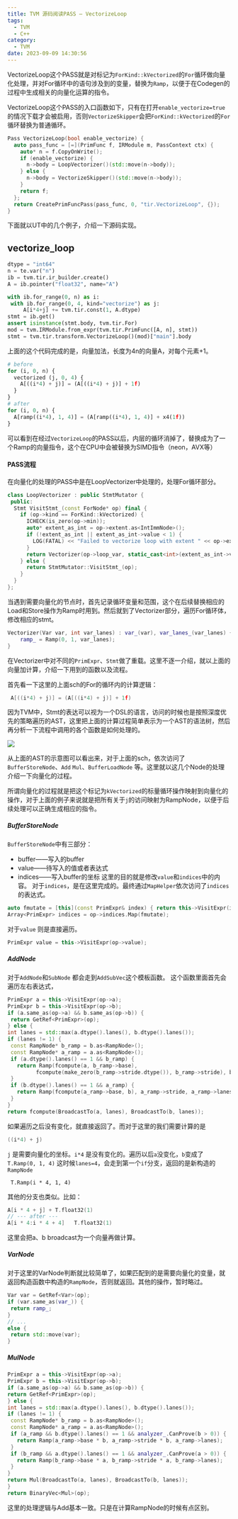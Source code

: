 ```yaml
---
title: TVM 源码阅读PASS — VectorizeLoop
tags:
  - TVM
  - C++
category:
  - TVM
date: 2023-09-09 14:30:56
---
```



VectorizeLoop这个PASS就是对标记为`ForKind::kVectorized`的`For`循环做向量化处理，并对For循环中的语句涉及到的变量，替换为`Ramp`，以便于在Codegen的过程中生成相关的向量化运算的指令。

VectorizeLoop这个PASS的入口函数如下，只有在打开`enable_vectorize=true`的情况下载才会被启用，否则`VectorizeSkipper`会把`ForKind::kVectorized`的`For`循环替换为普通循环。

```cpp
Pass VectorizeLoop(bool enable_vectorize) {
  auto pass_func = [=](PrimFunc f, IRModule m, PassContext ctx) {
    auto* n = f.CopyOnWrite();
    if (enable_vectorize) {
      n->body = LoopVectorizer()(std::move(n->body));
    } else {
      n->body = VectorizeSkipper()(std::move(n->body));
    }
    return f;
  };
  return CreatePrimFuncPass(pass_func, 0, "tir.VectorizeLoop", {});
}
```

下面就以UT中的几个例子，介绍一下源码实现。

## vectorize_loop

```python
dtype = "int64"
n = te.var("n")
ib = tvm.tir.ir_builder.create()
A = ib.pointer("float32", name="A")

with ib.for_range(0, n) as i:
 with ib.for_range(0, 4, kind="vectorize") as j:
     A[i*4+j] += tvm.tir.const(1, A.dtype)
stmt = ib.get()
assert isinstance(stmt.body, tvm.tir.For)
mod = tvm.IRModule.from_expr(tvm.tir.PrimFunc([A, n], stmt))
stmt = tvm.tir.transform.VectorizeLoop()(mod)["main"].body
```
上面的这个代码完成的是，向量加法，长度为4n的向量A，对每个元素+1。
```python
# before
for (i, 0, n) {
  vectorized (j, 0, 4) {
    A[((i*4) + j)] = (A[((i*4) + j)] + 1f)
  }
}
# after
for (i, 0, n) {
  A[ramp((i*4), 1, 4)] = (A[ramp((i*4), 1, 4)] + x4(1f))
}
```

可以看到在经过`VectorizeLoop`的PASS以后，内层的循环消掉了，替换成为了一个Ramp的向量指令，这个在CPU中会被替换为SIMD指令（neon，AVX等）

#### PASS流程
在向量化的处理的PASS中是在LoopVectorizer中处理的，处理For循环部分。

```cpp
class LoopVectorizer : public StmtMutator {
 public:
  Stmt VisitStmt_(const ForNode* op) final {
    if (op->kind == ForKind::kVectorized) {
      ICHECK(is_zero(op->min));
      auto* extent_as_int = op->extent.as<IntImmNode>();
      if (!extent_as_int || extent_as_int->value < 1) {
        LOG(FATAL) << "Failed to vectorize loop with extent " << op->extent;
      }
      return Vectorizer(op->loop_var, static_cast<int>(extent_as_int->value))(op->body);
    } else {
      return StmtMutator::VisitStmt_(op);
    }
  }
};

```
当遇到需要向量化的节点时，首先记录循环变量和范围，这个在后续替换相应的Load和Store操作为Ramp时用到。然后就到了Vectorizer部分，遍历For循环体，修改相应的stmt。
```cpp
Vectorizer(Var var, int var_lanes) : var_(var), var_lanes_(var_lanes) {
    ramp_ = Ramp(0, 1, var_lanes);
}
```
在Vectorizer中对不同的`PrimExpr`、`Stmt`做了重载。这里不逐一介绍，就以上面的向量加计算，介绍一下用到的函数以及流程。

首先看一下这里的上面sch的For的循环内的计算逻辑：
```cpp
 A[((i*4) + j)] = (A[((i*4) + j)] + 1f)
```

因为TVM中，Stmt的表达可以视为一个DSL的语言，访问的时候也是按照深度优先的策略遍历的AST，这里把上面的计算过程简单表示为一个AST的语法树，然后再分析一下流程中调用的各个函数是如何处理的。

![](https://img2023.cnblogs.com/blog/2462804/202306/2462804-20230624144328795-2055285024.png)


从上面的AST的示意图可以看出来，对于上面的sch，依次访问了`BufferStoreNode`、`Add` `Mul`、`BufferLoadNode` 等。这里就以这几个Node的处理介绍一下向量化的过程。

所谓向量化的过程就是把这个标记为`kVectorized`的标量循环操作映射到向量化的操作，对于上面的例子来说就是把所有关于`j`的访问映射为RampNode，以便于后续处理可以正确生成相应的指令。

##### BufferStoreNode

`BufferStoreNode`中有三部分：
- buffer——写入的buffer
- value——待写入的值或者表达式
- indices——写入buffer的坐标
这里的目的就是修改`value`和`indices`中的内容。
对于`indices`，是在这里完成的。最终通过`MapHelper`依次访问了`indices`的表达式。

```cpp
auto fmutate = [this](const PrimExpr& index) { return this->VisitExpr(index); };
Array<PrimExpr> indices = op->indices.Map(fmutate);
```

对于`value` 则是直接遍历。
```cpp
PrimExpr value = this->VisitExpr(op->value);
```

##### AddNode
对于`AddNode`和`SubNode` 都会走到`AddSubVec`这个模板函数。
这个函数里面首先会遍历左右表达式，
```cpp
PrimExpr a = this->VisitExpr(op->a);
PrimExpr b = this->VisitExpr(op->b);
if (a.same_as(op->a) && b.same_as(op->b)) {
 return GetRef<PrimExpr>(op);
} else {
int lanes = std::max(a.dtype().lanes(), b.dtype().lanes());
if (lanes != 1) {
 const RampNode* b_ramp = b.as<RampNode>();
 const RampNode* a_ramp = a.as<RampNode>();
 if (a.dtype().lanes() == 1 && b_ramp) {
   return Ramp(fcompute(a, b_ramp->base),
		 fcompute(make_zero(b_ramp->stride.dtype()), b_ramp->stride), b_ramp->lanes);
 }
 if (b.dtype().lanes() == 1 && a_ramp) {
   return Ramp(fcompute(a_ramp->base, b), a_ramp->stride, a_ramp->lanes);
 }
}
return fcompute(BroadcastTo(a, lanes), BroadcastTo(b, lanes));
```
如果遍历之后没有变化，就直接返回了。而对于这里的我们需要计算的是
```cpp
((i*4) + j)
```
`j` 是需要向量化的坐标。`i*4` 是没有变化的。遍历以后`a`没变化，`b`变成了`T.Ramp(0, 1, 4)` 这时候`lanes=4`，会走到第一个`if`分支，返回的是新构造的`RampNode`
```
 T.Ramp(i * 4, 1, 4)
```
其他的分支也类似。比如：
```cpp
A[i * 4 + j] + T.float32(1)
// --- after ---
A[i * 4:i * 4 + 4]   T.float32(1)
```
这里会把a、b broadcast为一个向量再做计算。

##### VarNode
对于这里的VarNode判断就比较简单了，如果匹配到的是需要向量化的变量，就返回构造函数中构造的`RampNode`，否则就返回。其他的操作，暂时略过。
```cpp
Var var = GetRef<Var>(op);
if (var.same_as(var_)) {
 return ramp_;
}
// ...
else {
 return std::move(var);
}
```
##### MulNode
```cpp
PrimExpr a = this->VisitExpr(op->a);
PrimExpr b = this->VisitExpr(op->b);
if (a.same_as(op->a) && b.same_as(op->b)) {
return GetRef<PrimExpr>(op);
} else {
int lanes = std::max(a.dtype().lanes(), b.dtype().lanes());
if (lanes != 1) {
 const RampNode* b_ramp = b.as<RampNode>();
 const RampNode* a_ramp = a.as<RampNode>();
 if (a_ramp && b.dtype().lanes() == 1 && analyzer_.CanProve(b > 0)) {
   return Ramp(a_ramp->base * b, a_ramp->stride * b, a_ramp->lanes);
 }
 if (b_ramp && a.dtype().lanes() == 1 && analyzer_.CanProve(a > 0)) {
   return Ramp(b_ramp->base * a, b_ramp->stride * a, b_ramp->lanes);
 }
}
return Mul(BroadcastTo(a, lanes), BroadcastTo(b, lanes));
}
return BinaryVec<Mul>(op);
```
这里的处理逻辑与Add基本一致。只是在计算RampNode的时候有点区别。
